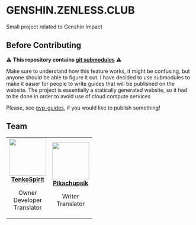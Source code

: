 # GENSHIN.ZENLESS.CLUB

Small project related to Genshin Impact

## Before Contributing

⚠️ **This repository contains [git submodules](https://github.blog/2016-02-01-working-with-submodules/)** ⚠️

Make sure to understand how this feature works, it might be confusing, but anyone should be able to figure it out.
I have decided to use submodules to make it easier for people to write guides that will be published on the website.
The project is essentially a statically generated website, so it had to be done in order to avoid use of cloud 
compute services

Please, see [gvp-guides](https://github.com/kitsune-guuji/gvp-guides), if you would like to publish something! 

## Team

<table>
    <tr>
        <td align="center">
        <a href="https://github.com/TenkoSpirit">
            <img src="https://github.com/TenkoSpirit.png" width="100px;" alt=""/>
            <br />
            <b>TenkoSpirit</b>
        </a>
        <br />
        <p>Owner<br />
        Developer<br />
        Translator</p>
    </td>
        <td align="center">
        <a href="https://github.com/Pikachupsik">
            <img src="https://github.com/Pikachupsik.png" width="100px;" alt=""/>
            <br />
            <b>Pikachupsik</b>
        </a>
        <br />
        <p>Writer<br />
        Translator</p>
    </td>
    </tr>
</table>
